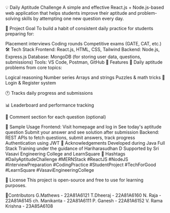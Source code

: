 💡 Daily Aptitude Challenge
A simple and effective React.js + Node.js-based web application that helps students improve their aptitude and problem-solving skills by attempting one new question every day.

🎯 Project Goal
To build a habit of consistent daily practice for students preparing for:

Placement interviews
Coding rounds
Competitive exams (GATE, CAT, etc.)
🛠 Tech Stack
Frontend: React.js, HTML, CSS, Tailwind
Backend: Node.js, Express.js
Database: MongoDB (for storing user data, questions, submissions)
Tools: VS Code, Postman, GitHub
🚀 Features
🧠 Daily aptitude problems from core topics:

Logical reasoning
Number series
Arrays and strings
Puzzles & math tricks
📝 Login & Register system

🕐 Tracks daily progress and submissions

📊 Leaderboard and performance tracking

💬 Comment section for each question (optional)

🧪 Sample Usage
Frontend:
Visit homepage and log in
See today's aptitude question
Submit your answer and see solution after submission
Backend:
REST APIs to fetch questions, submit answers, track progress
Authentication using JWT
🙌 Acknowledgements
Developed during Java Full Stack Training under the guidance of Hariharasudhan D
Supported by Sri Vasavi Engineering College and LearnSquare
🔖 Hashtags
#DailyAptitudeChallenge #MERNStack #ReactJS #NodeJS #InterviewPreparation #CodingPractice #StudentProject #TechForGood #LearnSquare #VasaviEngineeringCollege

📌 License
This project is open-source and free to use for learning purposes.

📌Contributors
G.Mathews - 22A81A6121 
T.Dheeraj - 22A81A6160 
N. Raja - 22A81A6145 
ch. Manikanta - 22A81A6111 
P. Ganesh - 22A81A6152
V. Rama Krishna - 23A85A6108

